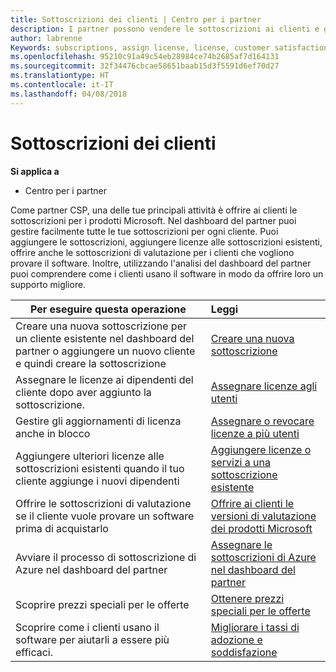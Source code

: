 ```yaml
---
title: Sottoscrizioni dei clienti | Centro per i partner
description: I partner possono vendere le sottoscrizioni ai clienti e gestirle tramite il Centro per i partner.
author: labrenne
Keywords: subscriptions, assign license, license, customer satisfaction, Azure subscriptions
ms.openlocfilehash: 95210c91a49c54eb28984ce74b2685af7d164131
ms.sourcegitcommit: 32f34476cbcae58651baab15d3f5591d6ef70d27
ms.translationtype: HT
ms.contentlocale: it-IT
ms.lasthandoff: 04/08/2018
---
```

# <a name="customer-subscriptions"></a>Sottoscrizioni dei clienti

**Si applica a**

-  Centro per i partner

Come partner CSP, una delle tue principali attività è offrire ai clienti le sottoscrizioni per i prodotti Microsoft. Nel dashboard del partner puoi gestire facilmente tutte le tue sottoscrizioni per ogni cliente. Puoi aggiungere le sottoscrizioni, aggiungere licenze alle sottoscrizioni esistenti, offrire anche le sottoscrizioni di valutazione per i clienti che vogliono provare il software. Inoltre, utilizzando l'analisi del dashboard del partner puoi comprendere come i clienti usano il software in modo da offrire loro un supporto migliore.

|**Per eseguire questa operazione**   |**Leggi**   |
|----------------------|:----------------------|
|Creare una nuova sottoscrizione per un cliente esistente nel dashboard del partner o aggiungere un nuovo cliente e quindi creare la sottoscrizione|[Creare una nuova sottoscrizione](create-a-new-subscription.md)|
|Assegnare le licenze ai dipendenti del cliente dopo aver aggiunto la sottoscrizione.  |[Assegnare licenze agli utenti](assign-licenses-to-users.md)|
|Gestire gli aggiornamenti di licenza anche in blocco   |[Assegnare o revocare licenze a più utenti](bulk-license-provisioning-for-multiple-users.md)|
|Aggiungere ulteriori licenze alle sottoscrizioni esistenti quando il tuo cliente aggiunge i nuovi dipendenti   |[Aggiungere licenze o servizi a una sottoscrizione esistente](add-licenses-or-services-to-an-existing-subscription.md)|
|Offrire le sottoscrizioni di valutazione se il cliente vuole provare un software prima di acquistarlo    |[Offrire ai clienti le versioni di valutazione dei prodotti Microsoft](offer-your-customers-trials-of-microsoft-products.md)|
|Avviare il processo di sottoscrizione di Azure nel dashboard del partner   |[Assegnare le sottoscrizioni di Azure nel dashboard del partner](assign-azure-subscriptions.md)|
|Scoprire prezzi speciali per le offerte   |[Ottenere prezzi speciali per le offerte](get-special-pricing-for-offers.md)|
|Scoprire come i clienti usano il software per aiutarli a essere più efficaci.   | [Migliorare i tassi di adozione e soddisfazione](increasing-adoption-and-satisfaction.md)   | 

































 

 



